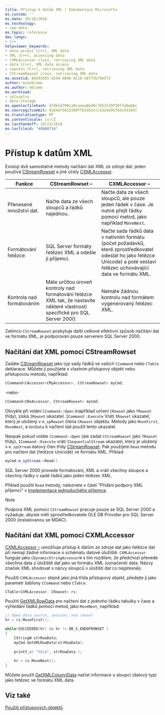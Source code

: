 ```yaml
---
title: Přístup k datům XML | Dokumentace Microsoftu
ms.custom: ''
ms.date: 10/18/2018
ms.technology:
- cpp-data
ms.topic: reference
dev_langs:
- C++
helpviewer_keywords:
- data access [C++], XML data
- XML [C++], accessing data
- CXMLAccessor class, retrieving XML data
- data [C++], XML data access
- rowsets [C++], retrieving XML data
- CStreamRowset class, retrieving XML data
ms.assetid: 6b693d55-a554-4846-8118-e8773b79b572
author: mikeblome
ms.author: mblome
ms.workload:
- cplusplus
- data-storage
ms.openlocfilehash: d7db1d790ca9caeea6bd9c7853139f59ffa0ab6c
ms.sourcegitcommit: 0164af5615389ffb1452ccc432eb55f6dc931047
ms.translationtype: MT
ms.contentlocale: cs-CZ
ms.lasthandoff: 10/23/2018
ms.locfileid: "49808716"
---
```

# <a name="accessing-xml-data"></a>Přístup k datům XML

Existují dvě samostatné metody načítání dat XML ze zdroje dat: jeden používá [CStreamRowset](../../data/oledb/cstreamrowset-class.md) a jiné účely [CXMLAccessor](../../data/oledb/cxmlaccessor-class.md).  
  
|Funkce|CStreamRowset –|CXMLAccessor –|  
|-------------------|-------------------|------------------|  
|Přenesené množství dat.|Načte data ze všech sloupců a řádků najednou.|Načte data ze všech sloupců, ale pouze jeden řádek v čase. Je nutné přejít řádky pomocí metod, jako například `MoveNext`.|  
|Formátování řetězce|SQL Server formáty řetězec XML a odešle ji příjemci.|Načte sada řádků data v nativním formátu (počet požadavků, které zprostředkovatel odeslat ho jako řetězce Unicode) a poté sestaví řetězec uchovávající data ve formátu XML.|  
|Kontrola nad formátováním|Máte určitou úroveň kontroly nad formátování řetězce XML tak, že nastavíte některé vlastnosti specifické pro SQL Server 2000.|Nemáte žádnou kontrolu nad formátem vygenerovaný řetězec XML.|  
  
Zatímco `CStreamRowset` poskytuje další celkové efektivní způsob načítání dat ve formátu XML, je podporován pouze serverem SQL Server 2000.  
  
## <a name="retrieving-xml-data-using-cstreamrowset"></a>Načítání dat XML pomocí CStreamRowset  

Zadáte [CStreamRowset](../../data/oledb/cstreamrowset-class.md) jako typ sady řádků ve vašich `CCommand` nebo `CTable` deklarace. Můžete ji použijete s vlastním přístupový objekt nebo přístupovou metodu, například:  
  
```cpp  
CCommand<CAccessor<CMyAccessor>, CStreamRowset> myCmd;  
```  
  
-nebo-  
  
```cpp  
CCommand<CNoAccessor, CStreamRowset> myCmd;  
```  
  
Obvykle při volání `CCommand::Open` (například určení `CRowset` jako `TRowset` třídy), získá `IRowset` ukazatel. `ICommand::Execute` Vrátí `IRowset` ukazatel, který je uložený v `m_spRowset` člena `CRowset` objektu. Metody jako `MoveFirst`, `MoveNext`, a `GetData` k načtení dat použít tento ukazatel.  
  
Naopak pokud voláte `CCommand::Open` (ale zadat `CStreamRowset` jako `TRowset` třídy), `ICommand::Execute` vrátí `ISequentialStream` ukazatel, který je uložený v `m_spStream` datový člen třídy [CStreamRowset](../../data/oledb/cstreamrowset-class.md). Pak použijete `Read` metodu pro načtení dat (řetězce Unicode) ve formátu XML. Příklad:  
  
```cpp  
myCmd.m_spStream->Read()  
```  
  
SQL Server 2000 provede formátování, XML a vrátí všechny sloupce a všechny řádky v sadě řádků jako jeden řetězec XML.  
  
Příklad použití `Read` metody, naleznete v části "Přidání podpory XML příjemci" v [Implementace jednoduchého příjemce](../../data/oledb/implementing-a-simple-consumer.md).  
  
> [!NOTE]
> Podpora XML pomocí `CStreamRowset` pracuje pouze se SQL Server 2000 a vyžaduje, abyste měli zprostředkovatele OLE DB Provider pro SQL Server 2000 (instalovanou se MDAC).  
  
## <a name="retrieving-xml-data-using-cxmlaccessor"></a>Načítání dat XML pomocí CXMLAccessor  

[CXMLAccessor –](../../data/oledb/cxmlaccessor-class.md) umožňuje přístup k datům ze zdroje dat jako řetězce dat při nemají žádné informace o schématu datové úložiště. `CXMLAccessor` funguje jako `CDynamicStringAccessorW` s tím rozdílem, že předchozí převede všechna data z úložiště dat jako ve formátu XML (označené) data. Názvy značek XML shodovat s názvy sloupců v úložišti dat co nejpřesněji.  
  
Použití `CXMLAccessor` stejně jako jiná třída přístupový objekt, předejte ji jako parametr šablony `CCommand` nebo `CTable`:  
  
```cpp  
CTable<CXMLAccessor, CRowset> rs;  
```  
  
Použití [GetXMLRowData](../../data/oledb/cxmlaccessor-getxmlrowdata.md) pro načtení dat z jednoho řádku tabulky v čase a vyhledání řádků pomocí metod, jako `MoveNext`, například:  
  
```cpp  
// Open data source, session, and rowset  
hr = rs.MoveFirst();  

while(SUCCEEDED(hr) && hr != DB_S_ENDOFROWSET )  
{  
    CStringW strRowData;  
    myCmd.GetXMLRowData(strRowData);  
  
    printf_s( "%S\n", strRowData );  
  
    hr = rs.MoveNext();  
}  
```  
  
Můžete použít [GetXMLColumnData](../../data/oledb/cxmlaccessor-getxmlcolumndata.md) načíst informace o sloupci (datový typ) jako řetězec ve formátu XML data.  
  
## <a name="see-also"></a>Viz také  

[Použití přístupových objektů](../../data/oledb/using-accessors.md)